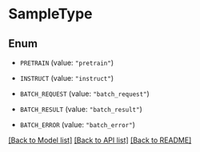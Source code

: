 # SampleType

## Enum


* `PRETRAIN` (value: `"pretrain"`)

* `INSTRUCT` (value: `"instruct"`)

* `BATCH_REQUEST` (value: `"batch_request"`)

* `BATCH_RESULT` (value: `"batch_result"`)

* `BATCH_ERROR` (value: `"batch_error"`)


[[Back to Model list]](../README.md#documentation-for-models) [[Back to API list]](../README.md#documentation-for-api-endpoints) [[Back to README]](../README.md)


